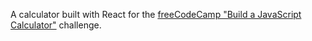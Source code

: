 A calculator built with React for the [freeCodeCamp "Build a JavaScript Calculator"](https://learn.freecodecamp.org/front-end-libraries/front-end-libraries-projects/build-a-javascript-calculator) challenge.
